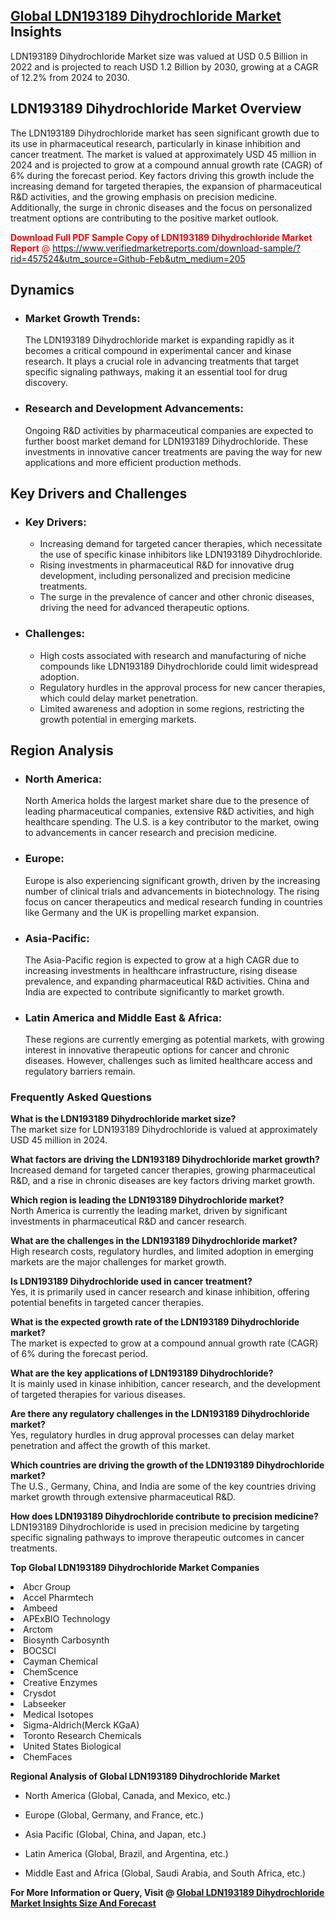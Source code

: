<h2><a href="https://www.verifiedmarketreports.com/download-sample/?rid=457524&amp;utm_source=Github&amp;utm_medium=205" target="_blank">Global LDN193189 Dihydrochloride Market</a> Insights</h2><p>LDN193189 Dihydrochloride Market size was valued at USD 0.5 Billion in 2022 and is projected to reach USD 1.2 Billion by 2030, growing at a CAGR of 12.2% from 2024 to 2030.</p><p> <h2>LDN193189 Dihydrochloride Market Overview</h2> <p>The LDN193189 Dihydrochloride market has seen significant growth due to its use in pharmaceutical research, particularly in kinase inhibition and cancer treatment. The market is valued at approximately USD 45 million in 2024 and is projected to grow at a compound annual growth rate (CAGR) of 6% during the forecast period. Key factors driving this growth include the increasing demand for targeted therapies, the expansion of pharmaceutical R&D activities, and the growing emphasis on precision medicine. Additionally, the surge in chronic diseases and the focus on personalized treatment options are contributing to the positive market outlook.</p> <p><p><span class=""><span style="color: #ff0000;"><strong>Download Full PDF Sample Copy of LDN193189 Dihydrochloride Market Report</strong> @ </span><a href="https://www.verifiedmarketreports.com/download-sample/?rid=457524&amp;utm_source=Github-Feb&amp;utm_medium=205" target="_blank">https://www.verifiedmarketreports.com/download-sample/?rid=457524&amp;utm_source=Github-Feb&amp;utm_medium=205</a></span></p></p> <h2>Dynamics</h2> <ul> <li><h3>Market Growth Trends:</h3> The LDN193189 Dihydrochloride market is expanding rapidly as it becomes a critical compound in experimental cancer and kinase research. It plays a crucial role in advancing treatments that target specific signaling pathways, making it an essential tool for drug discovery.</li> <li><h3>Research and Development Advancements:</h3> Ongoing R&D activities by pharmaceutical companies are expected to further boost market demand for LDN193189 Dihydrochloride. These investments in innovative cancer treatments are paving the way for new applications and more efficient production methods.</li> </ul> <h2>Key Drivers and Challenges</h2> <ul> <li><h3>Key Drivers:</h3> <ul> <li>Increasing demand for targeted cancer therapies, which necessitate the use of specific kinase inhibitors like LDN193189 Dihydrochloride.</li> <li>Rising investments in pharmaceutical R&D for innovative drug development, including personalized and precision medicine treatments.</li> <li>The surge in the prevalence of cancer and other chronic diseases, driving the need for advanced therapeutic options.</li> </ul> </li> <li><h3>Challenges:</h3> <ul> <li>High costs associated with research and manufacturing of niche compounds like LDN193189 Dihydrochloride could limit widespread adoption.</li> <li>Regulatory hurdles in the approval process for new cancer therapies, which could delay market penetration.</li> <li>Limited awareness and adoption in some regions, restricting the growth potential in emerging markets.</li> </ul> </li> </ul> <h2>Region Analysis</h2> <ul> <li><h3>North America:</h3> North America holds the largest market share due to the presence of leading pharmaceutical companies, extensive R&D activities, and high healthcare spending. The U.S. is a key contributor to the market, owing to advancements in cancer research and precision medicine.</li> <li><h3>Europe:</h3> Europe is also experiencing significant growth, driven by the increasing number of clinical trials and advancements in biotechnology. The rising focus on cancer therapeutics and medical research funding in countries like Germany and the UK is propelling market expansion.</li> <li><h3>Asia-Pacific:</h3> The Asia-Pacific region is expected to grow at a high CAGR due to increasing investments in healthcare infrastructure, rising disease prevalence, and expanding pharmaceutical R&D activities. China and India are expected to contribute significantly to market growth.</li> <li><h3>Latin America and Middle East & Africa:</h3> These regions are currently emerging as potential markets, with growing interest in innovative therapeutic options for cancer and chronic diseases. However, challenges such as limited healthcare access and regulatory barriers remain.</li> </ul> <h3>Frequently Asked Questions</h3> <p><strong>What is the LDN193189 Dihydrochloride market size?</strong><br> The market size for LDN193189 Dihydrochloride is valued at approximately USD 45 million in 2024.</p> <p><strong>What factors are driving the LDN193189 Dihydrochloride market growth?</strong><br> Increased demand for targeted cancer therapies, growing pharmaceutical R&D, and a rise in chronic diseases are key factors driving market growth.</p> <p><strong>Which region is leading the LDN193189 Dihydrochloride market?</strong><br> North America is currently the leading market, driven by significant investments in pharmaceutical R&D and cancer research.</p> <p><strong>What are the challenges in the LDN193189 Dihydrochloride market?</strong><br> High research costs, regulatory hurdles, and limited adoption in emerging markets are the major challenges for market growth.</p> <p><strong>Is LDN193189 Dihydrochloride used in cancer treatment?</strong><br> Yes, it is primarily used in cancer research and kinase inhibition, offering potential benefits in targeted cancer therapies.</p> <p><strong>What is the expected growth rate of the LDN193189 Dihydrochloride market?</strong><br> The market is expected to grow at a compound annual growth rate (CAGR) of 6% during the forecast period.</p> <p><strong>What are the key applications of LDN193189 Dihydrochloride?</strong><br> It is mainly used in kinase inhibition, cancer research, and the development of targeted therapies for various diseases.</p> <p><strong>Are there any regulatory challenges in the LDN193189 Dihydrochloride market?</strong><br> Yes, regulatory hurdles in drug approval processes can delay market penetration and affect the growth of this market.</p> <p><strong>Which countries are driving the growth of the LDN193189 Dihydrochloride market?</strong><br> The U.S., Germany, China, and India are some of the key countries driving market growth through extensive pharmaceutical R&D.</p> <p><strong>How does LDN193189 Dihydrochloride contribute to precision medicine?</strong><br> LDN193189 Dihydrochloride is used in precision medicine by targeting specific signaling pathways to improve therapeutic outcomes in cancer treatments.</p> </p><p><strong>Top Global LDN193189 Dihydrochloride Market Companies</strong></p><div data-test-id=""><p><li>Abcr Group</li><li> Accel Pharmtech</li><li> Ambeed</li><li> APExBIO Technology</li><li> Arctom</li><li> Biosynth Carbosynth</li><li> BOCSCI</li><li> Cayman Chemical</li><li> ChemScence</li><li> Creative Enzymes</li><li> Crysdot</li><li> Labseeker</li><li> Medical Isotopes</li><li> Sigma-Aldrich(Merck KGaA)</li><li> Toronto Research Chemicals</li><li> United States Biological</li><li> ChemFaces</li></p><div><strong>Regional Analysis of&nbsp;Global LDN193189 Dihydrochloride Market</strong></div><ul><li dir="ltr"><p dir="ltr">North America&nbsp;(Global, Canada, and Mexico, etc.)</p></li><li dir="ltr"><p dir="ltr">Europe (Global, Germany, and France, etc.)</p></li><li dir="ltr"><p dir="ltr">Asia Pacific&nbsp;(Global, China, and Japan, etc.)</p></li><li dir="ltr"><p dir="ltr">Latin America&nbsp;(Global, Brazil, and Argentina, etc.)</p></li><li dir="ltr">Middle East and Africa&nbsp;(Global, Saudi Arabia, and South Africa, etc.)</li></ul><p><strong>For More Information or Query, Visit @&nbsp;</strong><strong><a href="https://www.verifiedmarketreports.com/product/ldn193189-dihydrochloride-market/?utm_source=Github&amp;utm_medium=205" target="_blank">Global LDN193189 Dihydrochloride Market Insights Size And Forecast</a></strong></p></div>
